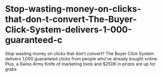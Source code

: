 # Stop-wasting-money-on-clicks-that-don-t-convert-The-Buyer-Click-System-delivers-1-000-guaranteed-c
Stop wasting money on clicks that don’t convert? The Buyer Click System delivers 1,000 guaranteed clicks from people who’ve already bought online. Plus, a Swiss Army Knife of marketing tools and $250K in prizes are up for grabs
